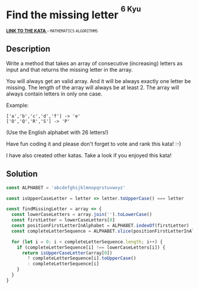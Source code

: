 <h1>Find the missing letter <sup><sup>6 Kyu</sup></sup></h1>

<sup>
  <a href="https://www.codewars.com/kata/5839edaa6754d6fec10000a2">
    <strong>LINK TO THE KATA</strong>
  </a> - <code>MATHEMATICS</code> <code>ALGORITHMS</code>
</sup>

## Description

Write a method that takes an array of consecutive (increasing) letters as input and that returns the missing letter in the array.

You will always get an valid array. And it will be always exactly one letter be missing. The length of the array will always be at least 2. The array will always contain letters in only one case.

Example:

```
['a','b','c','d','f'] -> 'e'
['O','Q','R','S'] -> 'P'
```

(Use the English alphabet with 26 letters!)

Have fun coding it and please don't forget to vote and rank this kata! :-)

I have also created other katas. Take a look if you enjoyed this kata!

## Solution

```javascript
const ALPHABET = 'abcdefghijklmnopqrstuvwxyz'

const isUpperCaseLetter = letter => letter.toUpperCase() === letter

const findMissingLetter = array => {
  const lowerCaseLetters = array.join('').toLowerCase()
  const firstLetter = lowerCaseLetters[0]
  const positionFirstLetterInAlphabet = ALPHABET.indexOf(firstLetter)
  const completeLetterSequence = ALPHABET.slice(positionFirstLetterInAlphabet)

  for (let i = 0; i < completeLetterSequence.length; i++) {
    if (completeLetterSequence[i] !== lowerCaseLetters[i]) {
      return isUpperCaseLetter(array[0])
        ? completeLetterSequence[i].toUpperCase()
        : completeLetterSequence[i]
    }
  }
}
```
